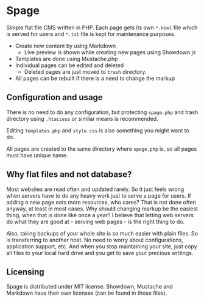 Spage
=
Simple flat file CMS written in PHP. Each page gets its own `*.html` file which is served for users and `*.txt` file is kept for maintenance purposes. 

* Create new content by using Markdown
    * Live preview is shown while creating new pages using Showdown.js
* Templates are done using Mustache.php
* Individual pages can be edited and deleted
    * Deleted pages are just moved to `trash` directory.
* All pages can be rebuilt if there is a need to change the markup

Configuration and usage
-
There is no need to do any configuration, but protecting `spage.php` and trash directory using `.htaccess` or similar means is recommended.

Editing `templates.php` and `style.css` is also something you might want to do.

All pages are created to the same directory where `spage.php` is, so all pages must have unique name.

Why flat files and not database?
-
Most websites are read often and updated rarely. So it just feels wrong when servers have to do any heavy work just to serve a page for users. If adding a new page eats more resources, who cares? That is not done often anyway, at least in most cases. Why should changing markup be the easiest thing, when that is done like once a year? I believe that letting web servers do what they are good at - serving web pages - is the right thing to do.

Also, taking backups of your whole site is so much easier with plain files. So is transferring to another host. No need to worry about configurations, application support, etc. And when you stop maintaining your site, just copy all files to your local hard drive and you get to save your precious writings.

Licensing
-
Spage is distributed under MIT license. Showdown, Mustache and Markdown have their own licenses (can be found in those files).